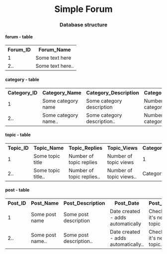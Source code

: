 <h1 align="center">Simple Forum</h1>

<h3 align="center">Database structure</h1>

<h4>forum - table</h4>
<table>
<tr>
    <th>Forum_ID</th>
    <th>Forum_Name</th>
</tr>
<tr>
    <td>1</td>
    <td>Some text here</td>
</tr>
<tr>
    <td>2..</td>
    <td>Some text here..</td>
</tr>
</table>

<h4>category - table</h4>
<table>
<tr>
    <th>Category_ID</th>
    <th>Category_Name</th>
    <th>Category_Description</th>
    <th>Category_TopicsNum</th>
    <th>Category_PostsNum</th>
    <th>Forum_ID</th>
</tr>
<tr>
    <td>1</td>
    <td>Some category name</td>
    <td>Some category description</td>
    <td>Number of topics in category</td>
    <td>Number of posts in category</td>
    <td>1</td>
</tr>
<tr>
    <td>2..</td>
    <td>Some category name..</td>
    <td>Some category description..</td>
    <td>Number of topics in category..</td>
    <td>Number of posts in category..</td>
    <td>ForumID..</td>
</tr>
</table>

<h4>topic - table</h4>
<table>
<tr>
    <th>Topic_ID</th>
    <th>Topic_Name</th>
    <th>Topic_Replies</th>
    <th>Topic_Views</th>
    <th>Category_ID</th>
</tr>
<tr>
    <td>1</td>
    <td>Some topic title</td>
    <td>Number of topic replies</td>
    <td>Number of topic views</td>
    <td>1</td>
</tr>
<tr>
    <td>2..</td>
    <td>Some topic title..</td>
    <td>Number of topic replies..</td>
    <td>Number of topic views..</td>
    <td>CategoryID..</td>
</tr>
</table>

<h4>post - table</h4>
<table>
<tr>
    <th>Post_ID</th>
    <th>Post_Name</th>
    <th>Post_Description</th>
    <th>Post_Date</th>
    <th>Post_Main</th>
    <th>Topic_ID</th>
    <th>User_ID</th>
</tr>
<tr>
    <td>1</td>
    <td>Some post name</td>
    <td>Some post description</td>
    <td>Date created - adds automatically</td>
    <td>Check if it's new topic</td>
    <td>1</td>
    <td>1</td>
</tr>
<tr>
    <td>2..</td>
    <td>Some post name..</td>
    <td>Some post description..</td>
    <td>Date created - adds automatically..</td>
    <td>Check if it's new topic..</td>
    <td>TopicID..</td>
    <td>UserID..</td>
</tr>
</table>